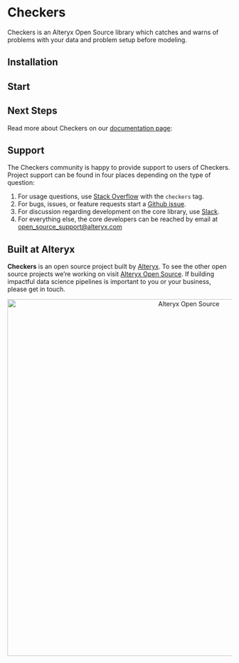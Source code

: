 # Checkers

Checkers is an Alteryx Open Source library which catches and warns of problems with your data and problem setup before modeling.

## Installation

## Start

## Next Steps

Read more about Checkers on our [documentation page](#):

## Support

The Checkers community is happy to provide support to users of Checkers. Project support can be found in four places depending on the type of question:
1. For usage questions, use [Stack Overflow](#) with the `checkers` tag.
2. For bugs, issues, or feature requests start a [Github issue](#).
3. For discussion regarding development on the core library, use [Slack](#).
4. For everything else, the core developers can be reached by email at open_source_support@alteryx.com

## Built at Alteryx

**Checkers** is an open source project built by [Alteryx](https://www.alteryx.com). To see the other open source projects we’re working on visit [Alteryx Open Source](https://www.alteryx.com/open-source). If building impactful data science pipelines is important to you or your business, please get in touch.

<p align="center">
  <a href="https://www.alteryx.com/open-source">
    <img src="https://alteryx-oss-web-images.s3.amazonaws.com/OpenSource_Logo-01.png" alt="Alteryx Open Source" width="800"/>
  </a>
</p>
